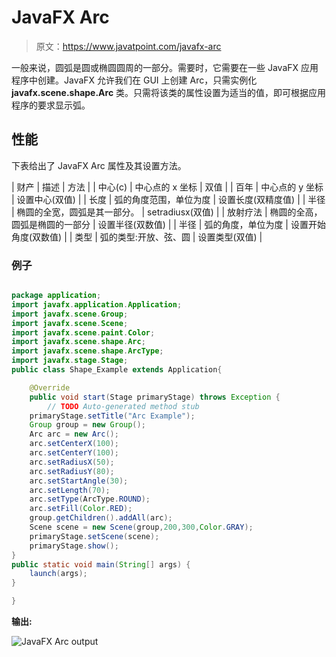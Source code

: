 # JavaFX Arc

> 原文：<https://www.javatpoint.com/javafx-arc>

一般来说，圆弧是圆或椭圆圆周的一部分。需要时，它需要在一些 JavaFX 应用程序中创建。JavaFX 允许我们在 GUI 上创建 Arc，只需实例化 **javafx.scene.shape.Arc** 类。只需将该类的属性设置为适当的值，即可根据应用程序的要求显示弧。

## 性能

下表给出了 JavaFX Arc 属性及其设置方法。

| 财产 | 描述 | 方法 |
| 中心(c) | 中心点的 x 坐标 | 双值 |
| 百年 | 中心点的 y 坐标 | 设置中心(双值) |
| 长度 | 弧的角度范围，单位为度 | 设置长度(双精度值) |
| 半径 | 椭圆的全宽，圆弧是其一部分。 | setradiusx(双值) |
| 放射疗法 | 椭圆的全高，圆弧是椭圆的一部分 | 设置半径(双数值) |
| 半径 | 弧的角度，单位为度 | 设置开始角度(双数值) |
| 类型 | 弧的类型:开放、弦、圆 | 设置类型(双值) |

### 例子

```java

package application;
import javafx.application.Application;
import javafx.scene.Group;
import javafx.scene.Scene;
import javafx.scene.paint.Color;
import javafx.scene.shape.Arc;
import javafx.scene.shape.ArcType;
import javafx.stage.Stage;
public class Shape_Example extends Application{

	@Override
	public void start(Stage primaryStage) throws Exception {
		// TODO Auto-generated method stub
	primaryStage.setTitle("Arc Example");
	Group group = new Group();
	Arc arc = new Arc();
	arc.setCenterX(100);
	arc.setCenterY(100);
	arc.setRadiusX(50);
	arc.setRadiusY(80);
	arc.setStartAngle(30);
	arc.setLength(70);
	arc.setType(ArcType.ROUND);
	arc.setFill(Color.RED);
	group.getChildren().addAll(arc);
	Scene scene = new Scene(group,200,300,Color.GRAY);
	primaryStage.setScene(scene);
	primaryStage.show();
}
public static void main(String[] args) {
	launch(args);
}

}

```

**输出:**

![JavaFX Arc output](../img/0697ade38658d50d0a5f262919849523.png)